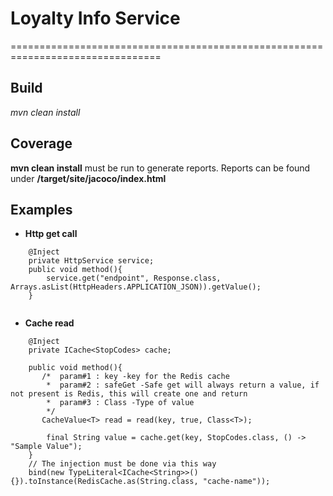# Loyalty Info Service
================================================================================

## Build
_mvn clean install_

## Coverage
__mvn clean install__ must be run to generate reports. Reports can be found under __<wrokspace>/target/site/jacoco/index.html__

## Examples
* __Http get call__

```
	@Inject
	private HttpService service;
	public void method(){
		service.get("endpoint", Response.class, Arrays.asList(HttpHeaders.APPLICATION_JSON)).getValue();
	}
	
```	

* __Cache read__

```
	@Inject
	private ICache<StopCodes> cache;
	
	public void method(){
	   /*  param#1 : key -key for the Redis cache
	    *  param#2 : safeGet -Safe get will always return a value, if not present is Redis, this will create one and return
	    *  param#3 : Class -Type of value
	    */
	   CacheValue<T> read = read(key, true, Class<T>);
	   
		final String value = cache.get(key, StopCodes.class, () -> "Sample Value");
	}
	// The injection must be done via this way
	bind(new TypeLiteral<ICache<String>>() {}).toInstance(RedisCache.as(String.class, "cache-name"));

```	
